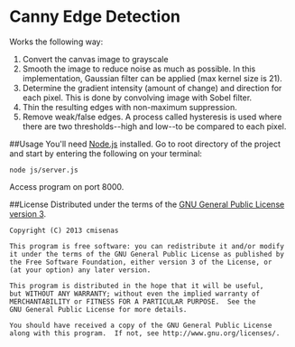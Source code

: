 Canny Edge Detection
====================
Works the following way:

1. Convert the canvas image to grayscale
2. Smooth the image to reduce noise as much as possible. 
In this implementation, Gaussian filter can be applied (max kernel size is 21).
3. Determine the gradient intensity (amount of change) and direction for each pixel.
This is done by convolving image with Sobel filter.
4. Thin the resulting edges with non-maximum suppression.
5. Remove weak/false edges. 
A process called hysteresis is used where there are two thresholds--high and low--to be compared to each pixel.

##Usage
You'll need [Node.js](http://nodejs.org/) installed.
Go to root directory of the project and start by entering the following on your terminal:
```
node js/server.js
```
Access program on port 8000.


##License
Distributed under the terms of the [GNU General Public License version 3](http://www.gnu.org/copyleft/gpl.html).

```
Copyright (C) 2013 cmisenas 

This program is free software: you can redistribute it and/or modify
it under the terms of the GNU General Public License as published by
the Free Software Foundation, either version 3 of the License, or
(at your option) any later version.

This program is distributed in the hope that it will be useful,
but WITHOUT ANY WARRANTY; without even the implied warranty of
MERCHANTABILITY or FITNESS FOR A PARTICULAR PURPOSE.  See the
GNU General Public License for more details.

You should have received a copy of the GNU General Public License
along with this program.  If not, see http://www.gnu.org/licenses/.
```
